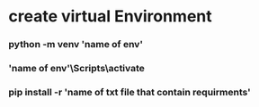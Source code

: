 # create virtual Environment
### python -m venv 'name of env'
### 'name of env'\Scripts\activate
### pip install -r 'name of txt file that contain requirments'
